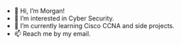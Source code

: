 - 👋 Hi, I’m Morgan!
- 👀 I’m interested in Cyber Security.
- 🌱 I’m currently learning Cisco CCNA and side projects.
- 📫 Reach me by my email.

<!---
morganjacklee/morganjacklee is a ✨ special ✨ repository because its `README.md` (this file) appears on your GitHub profile.
You can click the Preview link to take a look at your changes.
--->
